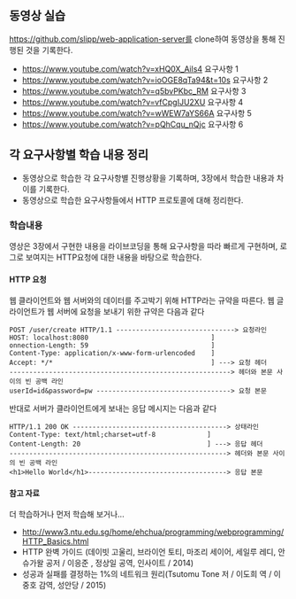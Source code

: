 ## 동영상 실습
https://github.com/slipp/web-application-server를 clone하여 동영상을 통해 진행된 것을 기록한다.
* https://www.youtube.com/watch?v=xHQ0X_Ails4 요구사항 1 
* https://www.youtube.com/watch?v=ioOGE8qTa94&t=10s 요구사항 2
* https://www.youtube.com/watch?v=q5bvPKbc_RM 요구사항 3
* https://www.youtube.com/watch?v=vfCpgIJU2XU 요구사항 4
* https://www.youtube.com/watch?v=wWEW7aYS66A 요구사항 5
* https://www.youtube.com/watch?v=pQhCqu_nQjc 요구사항 6

## 각 요구사항별 학습 내용 정리
* 동영상으로 학습한 각 요구사항별 진행상황을 기록하며, 3장에서 학습한 내용과 차이를 기록한다.
* 동영상으로 학습한 요구사항들에서 HTTP 프로토콜에 대해 정리한다.

### 학습내용
 영상은 3장에서 구현한 내용을 라이브코딩을 통해  요구사항을 따라 빠르게 구현하며, 로그로 보여지는 HTTP요청에 대한 내용을 바탕으로 학습한다.

#### HTTP 요청 

웹 클라이언트와 웹 서버와의 데이터를 주고박기 위해 HTTP라는 규약을 따른다. 웹 글라이언트가 웹 서버에 요청을 보내기 위한 규약은 다음과 같다

```basic
POST /user/create HTTP/1.1 ------------------------------> 요청라인
HOST: localhost:8080                               ]
onnection-Length: 59                               ] 
Content-Type: application/x-www-form-urlencoded    ] 
Accept: */*                                        ] ---> 요청 헤더
--------------------------------------------------------> 헤더와 본문 사이의 빈 공백 라인
userId=id&password=pw ----------------------------------> 요청 본문
```

반대로 서버가 클라이언트에게 보내는 응답 메시지는 다음과 같다

```basic
HTTP/1.1 200 OK ---------------------------------------> 상태라인
Content-Type: text/html;charset=utf-8             ]
Content-Length: 20                                ] ---> 응답 헤더
-------------------------------------------------------> 헤더와 본문 사이의 빈 공백 라인
<h1>Hello World</h1>-----------------------------------> 응답 본문
```

#### 참고 자료

더 학습하거나 먼저 학습해 보거나...

* http://www3.ntu.edu.sg/home/ehchua/programming/webprogramming/HTTP_Basics.html 
* HTTP 완벽 가이드 (데이빗 고울리, 브라이언 토티, 마조리 세이어, 세일루 레디, 안슈가왈 공저 / 이응준 , 정상일 공역, 인사이트 / 2014)
* 성공과 실패를 결정하는 1%의 네트워크 원리(Tsutomu Tone 저 / 이도희 역 / 이중호 감역, 성안당 / 2015)